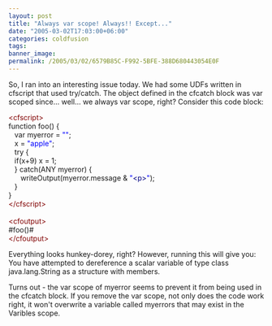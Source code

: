 ```yaml
---
layout: post
title: "Always var scope! Always!! Except..."
date: "2005-03-02T17:03:00+06:00"
categories: coldfusion 
tags: 
banner_image: 
permalink: /2005/03/02/6579B85C-F992-5BFE-388D680443054E0F
---
```


So, I ran into an interesting issue today. We had some UDFs written in cfscript that used try/catch. The object defined in the cfcatch block was var scoped since... well... we always var scope, right? Consider this code block:

<div class="code"><FONT COLOR=MAROON>&lt;cfscript&gt;</FONT><br>
function foo() {<br>
&nbsp;&nbsp;&nbsp;var myerror = <FONT COLOR=BLUE>""</FONT>;<br>
&nbsp;&nbsp;&nbsp;x = <FONT COLOR=BLUE>"apple"</FONT>;<br>
&nbsp;&nbsp;&nbsp;try {<br>
&nbsp;&nbsp;&nbsp;if(x+9) x = 1;<br>
&nbsp;&nbsp;&nbsp;} catch(ANY myerror) {<br>
&nbsp;&nbsp;&nbsp;&nbsp;&nbsp;&nbsp;writeOutput(myerror.message & <FONT COLOR=BLUE>"<FONT COLOR=NAVY>&lt;p&gt;</FONT>"</FONT>);<br>
&nbsp;&nbsp;&nbsp;}<br>
}<br>
<FONT COLOR=MAROON>&lt;/cfscript&gt;</FONT><br>
<br>
<FONT COLOR=MAROON>&lt;cfoutput&gt;</FONT><br>
#foo()#<br>
<FONT COLOR=MAROON>&lt;/cfoutput&gt;</FONT></div> 

Everything looks hunkey-dorey, right? However, running this will give you:  You have attempted to dereference a scalar variable of type class java.lang.String as a structure with members.

Turns out - the var scope of myerror seems to prevent it from being used in the cfcatch block. If you remove the var scope, not only does the code work right, it won't overwrite a variable called myerrors that may exist in the Varibles scope.